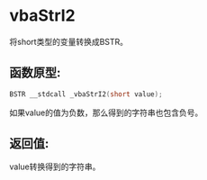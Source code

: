 # vbaStrI2

将short类型的变量转换成BSTR。



## 函数原型:

```c
BSTR __stdcall _vbaStrI2(short value);
```

如果value的值为负数，那么得到的字符串也包含负号。



## 返回值:

value转换得到的字符串。